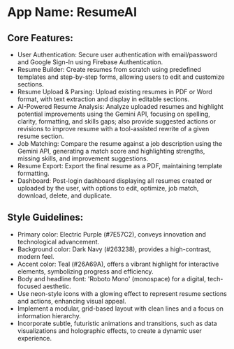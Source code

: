 # **App Name**: ResumeAI

## Core Features:

- User Authentication: Secure user authentication with email/password and Google Sign-In using Firebase Authentication.
- Resume Builder: Create resumes from scratch using predefined templates and step-by-step forms, allowing users to edit and customize sections.
- Resume Upload & Parsing: Upload existing resumes in PDF or Word format, with text extraction and display in editable sections.
- AI-Powered Resume Analysis: Analyze uploaded resumes and highlight potential improvements using the Gemini API, focusing on spelling, clarity, formatting, and skills gaps; also provide suggested actions or revisions to improve resume with a tool-assisted rewrite of a given resume section.
- Job Matching: Compare the resume against a job description using the Gemini API, generating a match score and highlighting strengths, missing skills, and improvement suggestions.
- Resume Export: Export the final resume as a PDF, maintaining template formatting.
- Dashboard: Post-login dashboard displaying all resumes created or uploaded by the user, with options to edit, optimize, job match, download, delete, and duplicate.

## Style Guidelines:

- Primary color: Electric Purple (#7E57C2), conveys innovation and technological advancement.
- Background color: Dark Navy (#263238), provides a high-contrast, modern feel.
- Accent color: Teal (#26A69A), offers a vibrant highlight for interactive elements, symbolizing progress and efficiency.
- Body and headline font: 'Roboto Mono' (monospace) for a digital, tech-focused aesthetic.
- Use neon-style icons with a glowing effect to represent resume sections and actions, enhancing visual appeal.
- Implement a modular, grid-based layout with clean lines and a focus on information hierarchy.
- Incorporate subtle, futuristic animations and transitions, such as data visualizations and holographic effects, to create a dynamic user experience.